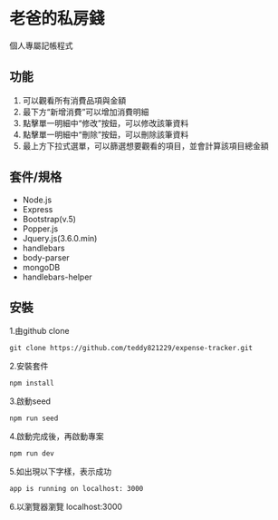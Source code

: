 # 老爸的私房錢
個人專屬記帳程式

## 功能

1. 可以觀看所有消費品項與金額
2. 最下方“新增消費”可以增加消費明細
3. 點擊單一明細中“修改”按鈕，可以修改該筆資料
4. 點擊單一明細中“刪除”按鈕，可以刪除該筆資料
5. 最上方下拉式選單，可以篩選想要觀看的項目，並會計算該項目總金額

## 套件/規格

- Node.js
- Express
- Bootstrap(v.5)
- Popper.js
- Jquery.js(3.6.0.min)
- handlebars
- body-parser
- mongoDB
- handlebars-helper

## 安裝

1.由github clone

```
git clone https://github.com/teddy821229/expense-tracker.git
```

2.安裝套件

```
npm install
```

3.啟動seed

```
npm run seed
```
4.啟動完成後，再啟動專案

```
npm run dev
```

5.如出現以下字樣，表示成功

```
app is running on localhost: 3000
```

6.以瀏覽器瀏覽 localhost:3000
